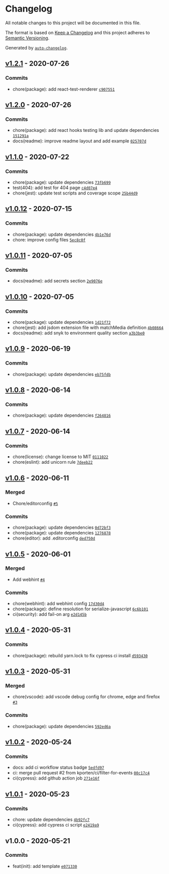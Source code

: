 # Changelog

All notable changes to this project will be documented in this file.

The format is based on [Keep a Changelog](https://keepachangelog.com/en/1.0.0/)
and this project adheres to [Semantic Versioning](https://semver.org/spec/v2.0.0.html).

Generated by [`auto-changelog`](https://github.com/CookPete/auto-changelog).

## [v1.2.1](https://github.com/kporten/template-gatsby/compare/v1.2.0...v1.2.1) - 2020-07-26

### Commits

- chore(package): add react-test-renderer [`c907551`](https://github.com/kporten/template-gatsby/commit/c907551b48c5cfd6ddea57c60ceb225c49a59bf3)

## [v1.2.0](https://github.com/kporten/template-gatsby/compare/v1.1.0...v1.2.0) - 2020-07-26

### Commits

- chore(package): add react hooks testing lib and update dependencies [`151291a`](https://github.com/kporten/template-gatsby/commit/151291a94410915545eb36accd380f935e8c7176)
- docs(readme): improve readme layout and add example [`025707d`](https://github.com/kporten/template-gatsby/commit/025707d59ed1013dd90fd5f5bfdd3082636fd6e6)

## [v1.1.0](https://github.com/kporten/template-gatsby/compare/v1.0.12...v1.1.0) - 2020-07-22

### Commits

- chore(package): update dependencies [`73fb699`](https://github.com/kporten/template-gatsby/commit/73fb699820e314469e53f9404974589cff9810f8)
- test(404): add test for 404 page [`c4d07e4`](https://github.com/kporten/template-gatsby/commit/c4d07e498a26509018056c91c1bf1e3577d7a21a)
- chore(jest): update test scripts and coverage scope [`25b44d9`](https://github.com/kporten/template-gatsby/commit/25b44d9165e5a11b61c7d6ca5033e7b360365bd3)

## [v1.0.12](https://github.com/kporten/template-gatsby/compare/v1.0.11...v1.0.12) - 2020-07-15

### Commits

- chore(package): update dependencies [`4b1e76d`](https://github.com/kporten/template-gatsby/commit/4b1e76d7de4a450538f7775f76e1264aa2d490eb)
- chore: improve config files [`5ec8c0f`](https://github.com/kporten/template-gatsby/commit/5ec8c0f0b0703fb87eb3678d860ee144b20b3387)

## [v1.0.11](https://github.com/kporten/template-gatsby/compare/v1.0.10...v1.0.11) - 2020-07-05

### Commits

- docs(readme): add secrets section [`2e9076e`](https://github.com/kporten/template-gatsby/commit/2e9076ebcbc0a53fdcff86991cd8d56f486b57a0)

## [v1.0.10](https://github.com/kporten/template-gatsby/compare/v1.0.9...v1.0.10) - 2020-07-05

### Commits

- chore(package): update dependencies [`1d21f72`](https://github.com/kporten/template-gatsby/commit/1d21f7262d26eedc562520473656134a2064464a)
- chore(jest): add jsdom extension file with matchMedia definition [`4b08664`](https://github.com/kporten/template-gatsby/commit/4b086644bb0e6b31410ea33d3b60a4795d09a767)
- docs(readme): add snyk to environment quality section [`a3b3be0`](https://github.com/kporten/template-gatsby/commit/a3b3be01fe71f9460badb5c7b44112a740803474)

## [v1.0.9](https://github.com/kporten/template-gatsby/compare/v1.0.8...v1.0.9) - 2020-06-19

### Commits

- chore(package): update dependencies [`eb75fdb`](https://github.com/kporten/template-gatsby/commit/eb75fdb6ce4718d8ae69339fec63a1b092457bcd)

## [v1.0.8](https://github.com/kporten/template-gatsby/compare/v1.0.7...v1.0.8) - 2020-06-14

### Commits

- chore(package): update dependencies [`f264816`](https://github.com/kporten/template-gatsby/commit/f264816dd0033c78a28919f9b63e4549e6562287)

## [v1.0.7](https://github.com/kporten/template-gatsby/compare/v1.0.6...v1.0.7) - 2020-06-14

### Commits

- chore(license): change license to MIT [`0111022`](https://github.com/kporten/template-gatsby/commit/0111022238abdf4b0cf096501e4d71e0de443ced)
- chore(eslint): add unicorn rule [`7deeb22`](https://github.com/kporten/template-gatsby/commit/7deeb2265e57ffbf0c200996fc98aef298318201)

## [v1.0.6](https://github.com/kporten/template-gatsby/compare/v1.0.5...v1.0.6) - 2020-06-11

### Merged

- Chore/editorconfig [`#5`](https://github.com/kporten/template-gatsby/pull/5)

### Commits

- chore(package): update dependencies [`0d72bf3`](https://github.com/kporten/template-gatsby/commit/0d72bf3ef718000279640828700c09eaf4cf1e52)
- chore(package): update dependencies [`1276878`](https://github.com/kporten/template-gatsby/commit/1276878f8e7bc48c819a883360dc77f9c02f330e)
- chore(editor): add .editorconfig [`ded750d`](https://github.com/kporten/template-gatsby/commit/ded750d62d79568fed428b00dcbcd85484b7b557)

## [v1.0.5](https://github.com/kporten/template-gatsby/compare/v1.0.4...v1.0.5) - 2020-06-01

### Merged

- Add webhint [`#4`](https://github.com/kporten/template-gatsby/pull/4)

### Commits

- chore(webhint): add webhint config [`17d30d4`](https://github.com/kporten/template-gatsby/commit/17d30d40984537326d4b371a48c017a34c4818a4)
- chore(package): define resolution for serialize-javascript [`6c6b101`](https://github.com/kporten/template-gatsby/commit/6c6b1016ae5366a524d80053bf7a278fcc679b8d)
- ci(security): add fail-on arg [`e2d145b`](https://github.com/kporten/template-gatsby/commit/e2d145bbd23fad9d0084005590680422b7dc9178)

## [v1.0.4](https://github.com/kporten/template-gatsby/compare/v1.0.3...v1.0.4) - 2020-05-31

### Commits

- chore(package): rebuild yarn.lock to fix cypress ci install [`d593430`](https://github.com/kporten/template-gatsby/commit/d593430f81d15262b5d7d6d1d8b87c064a633162)

## [v1.0.3](https://github.com/kporten/template-gatsby/compare/v1.0.2...v1.0.3) - 2020-05-31

### Merged

- chore(vscode): add vscode debug config for chrome, edge and firefox [`#3`](https://github.com/kporten/template-gatsby/pull/3)

### Commits

- chore(package): update dependencies [`592ed6a`](https://github.com/kporten/template-gatsby/commit/592ed6a3372737731dd70eb1ed156ffec0c0e4c7)

## [v1.0.2](https://github.com/kporten/template-gatsby/compare/v1.0.1...v1.0.2) - 2020-05-24

### Commits

- docs: add ci workflow status badge [`5edfd97`](https://github.com/kporten/template-gatsby/commit/5edfd97068674cc54e27cfc94b9f71d0c36b8fe9)
- ci: merge pull request #2 from kporten/ci/filter-for-events [`00c17c4`](https://github.com/kporten/template-gatsby/commit/00c17c4bfe585710cab657552ab7d3cc6328d485)
- ci(cypress): add github action job [`271e16f`](https://github.com/kporten/template-gatsby/commit/271e16f2880b86d491dcd8f428a9daf3c65845e9)

## [v1.0.1](https://github.com/kporten/template-gatsby/compare/v1.0.0...v1.0.1) - 2020-05-23

### Commits

- chore: update dependencies [`4b92fc7`](https://github.com/kporten/template-gatsby/commit/4b92fc7379c65430e8ec347a4d954439d567db1c)
- ci(cypress): add cypress ci script [`e2419a9`](https://github.com/kporten/template-gatsby/commit/e2419a9283cb20869e3cfd58ef9af981e669782e)

## v1.0.0 - 2020-05-21

### Commits

- feat(init): add template [`e071330`](https://github.com/kporten/template-gatsby/commit/e071330a9f48e3e7575b55b684c92ae6f366922e)
